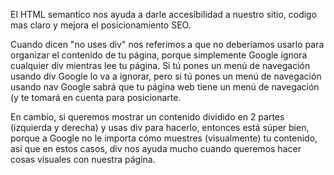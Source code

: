 El HTML semantico nos ayuda a darle accesibilidad a nuestro sitio, codigo mas claro y mejora el posicionamiento SEO.

Cuando dicen "no uses div" nos referimos a que no deberíamos usarlo para organizar el contenido de tu página, porque simplemente Google ignora cualquier div mientras lee tu página. Si tú pones un menú de navegación usando div Google lo va a ignorar, pero si tú pones un menú de navegación usando nav Google sabrá que tu página web tiene un menú de navegación (y te tomará en cuenta para posicionarte.

En cambio, si queremos mostrar un contenido dividido en 2 partes (izquierda y derecha) y usas div para hacerlo, entonces está súper bien, porque a Google no le importa cómo muestres (visualmente) tu contenido, así que en estos casos, div nos ayuda mucho cuando queremos hacer cosas visuales con nuestra página.